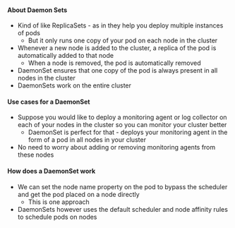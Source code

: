 
#### About Daemon Sets

- Kind of like ReplicaSets - as in they help you deploy multiple instances of pods
	- But it only runs one copy of your pod on each node in the cluster
- Whenever a new node is added to the cluster, a replica of the pod is automatically added to that node
	- When a node is removed, the pod is automatically removed
- DaemonSet ensures that one copy of the pod is always present in all nodes in the cluster
- DaemonSets work on the entire cluster

#### Use cases for a DaemonSet

- Suppose you would like to deploy a monitoring agent or log collector on each of your nodes in the cluster so you can monitor your cluster better
	- DaemonSet is perfect for that - deploys your monitoring agent in the form of a pod in all nodes in your cluster
-  No need to worry about adding or removing monitoring agents from these nodes

#### How does a DaemonSet work

- We can set the node name property on the pod to bypass the scheduler and get the pod placed on a node directly
	- This is one approach
- DaemonSets however uses the default scheduler and node affinity rules to schedule pods on nodes